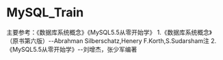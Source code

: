 # MySQL_Train
主要参考：《数据库系统概念》《MySQL5.5从零开始学》
1.《数据库系统概念》（原书第六版）--Abrahman Silberschatz,Henery F.Korth,S.Sudarsham注
2.《MySQL5.5从零开始学》--刘增杰，张少军编著
